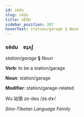 ```yaml
---
id: sëdu
slug: sëdu
title: SËDU
sidebar_position: 387
hoverText: station/garage § Noun
---
```


### sëdu&emsp;<span kind="abugida">ɐʇʌʃ</span>

*station/garage* **§** Noun

**Verb**: to be a station/garage

**Noun**: station/garage

**Modifier**: station/garage-related

Wu 站頭 ze-deu /ze.dɤ/

*Sino-Tibetan Language Family*